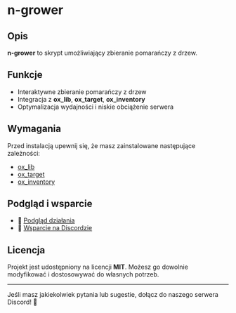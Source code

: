 # n-grower

## Opis
**n-grower** to skrypt umożliwiający zbieranie pomarańczy z drzew.

## Funkcje
- Interaktywne zbieranie pomarańczy z drzew
- Integracja z **ox_lib**, **ox_target**, **ox_inventory**
- Optymalizacja wydajności i niskie obciążenie serwera

## Wymagania
Przed instalacją upewnij się, że masz zainstalowane następujące zależności:
- [ox_lib](https://github.com/overextended/ox_lib)
- [ox_target](https://github.com/overextended/ox_target)
- [ox_inventory](https://github.com/overextended/ox_inventory)

## Podgląd i wsparcie
- 🎥 [Podgląd działania]()
- 💬 [Wsparcie na Discordzie](https://discord.gg/RrtHJQ4qVT)

## Licencja
Projekt jest udostępniony na licencji **MIT**. Możesz go dowolnie modyfikować i dostosowywać do własnych potrzeb.

---
Jeśli masz jakiekolwiek pytania lub sugestie, dołącz do naszego serwera Discord! 🍊

